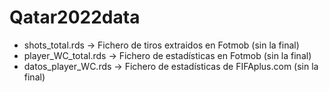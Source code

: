 # Qatar2022data

- shots_total.rds -> Fichero de tiros extraidos en Fotmob (sin la final)
- player_WC_total.rds -> Fichero de estadísticas en Fotmob (sin la final)
- datos_player_WC.rds -> Fichero de estadísticas de  FIFAplus.com (sin la final)
